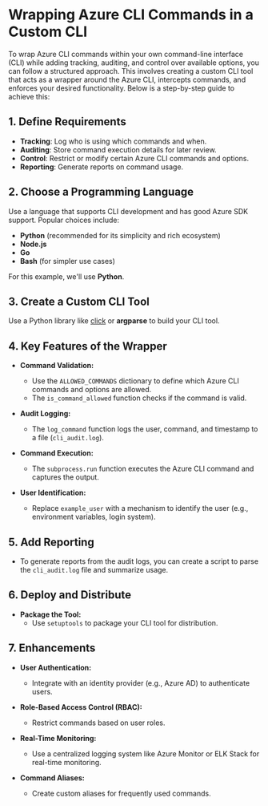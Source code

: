 # Wrapping Azure CLI Commands in a Custom CLI  

To wrap Azure CLI commands within your own command-line interface (CLI) while adding tracking, auditing, and control over available options, you can follow a structured approach. This involves creating a custom CLI tool that acts as a wrapper around the Azure CLI, intercepts commands, and enforces your desired functionality. Below is a step-by-step guide to achieve this:  

## 1. Define Requirements  
- **Tracking**: Log who is using which commands and when.  
- **Auditing**: Store command execution details for later review.  
- **Control**: Restrict or modify certain Azure CLI commands and options.  
- **Reporting**: Generate reports on command usage.  

## 2. Choose a Programming Language  
Use a language that supports CLI development and has good Azure SDK support. Popular choices include:  

- **Python** (recommended for its simplicity and rich ecosystem)  
- **Node.js**  
- **Go**  
- **Bash** (for simpler use cases)  

For this example, we'll use **Python**.  

## 3. Create a Custom CLI Tool  
Use a Python library like <a href="https://click.palletsprojects.com/en/stable/" target="_blank">click</a> or **argparse** to build your CLI tool.  


## 4. Key Features of the Wrapper

- **Command Validation:**
  - Use the `ALLOWED_COMMANDS` dictionary to define which Azure CLI commands and options are allowed.
  - The `is_command_allowed` function checks if the command is valid.

- **Audit Logging:**
  - The `log_command` function logs the user, command, and timestamp to a file (`cli_audit.log`).

- **Command Execution:**
  - The `subprocess.run` function executes the Azure CLI command and captures the output.

- **User Identification:**
  - Replace `example_user` with a mechanism to identify the user (e.g., environment variables, login system).

## 5. Add Reporting

- To generate reports from the audit logs, you can create a script to parse the `cli_audit.log` file and summarize usage.

## 6. Deploy and Distribute

- **Package the Tool:**
  - Use `setuptools` to package your CLI tool for distribution.

## 7. Enhancements

- **User Authentication:**
  - Integrate with an identity provider (e.g., Azure AD) to authenticate users.

- **Role-Based Access Control (RBAC):**
  - Restrict commands based on user roles.

- **Real-Time Monitoring:**
  - Use a centralized logging system like Azure Monitor or ELK Stack for real-time monitoring.

- **Command Aliases:**
  - Create custom aliases for frequently used commands.





